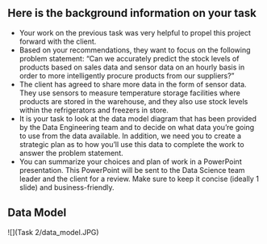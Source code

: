 ## Here is the background information on your task

* Your work on the previous task was very helpful to propel this project forward with the client.
* Based on your recommendations, they want to focus on the following problem statement:
“Can we accurately predict the stock levels of products based on sales data and sensor data on an hourly basis in order to more intelligently procure products from our suppliers?” 
* The client has agreed to share more data in the form of sensor data. They use sensors to measure temperature storage facilities where products are stored in the warehouse, and they also use stock levels within the refrigerators and freezers in store. 
* It is your task to look at the data model diagram that has been provided by the Data Engineering team and to decide on what data you’re going to use from the data available. In addition, we need you to create a strategic plan as to how you’ll use this data to complete the work to answer the problem statement. 
* You can summarize your choices and plan of work in a PowerPoint presentation. This PowerPoint will be sent to the Data Science team leader and the client for a review. Make sure to keep it concise (ideally 1 slide) and business-friendly. 

## Data Model

![](Task 2/data_model.JPG)
